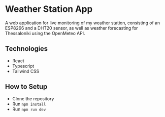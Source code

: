 # Weather Station App

A web application for live monitoring of my weather station, consisting of an ESP8266 and a DHT20 sensor, as well as weather forecasting for Thessaloniki using the OpenMeteo API.

## Technologies

-   React
-   Typescript
-   Tailwind CSS

## How to Setup

-   Clone the repository
-   Run `npm install`
-   Run `npm run dev`
